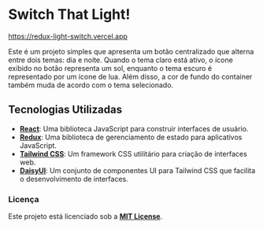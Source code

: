 # Switch That Light!

https://redux-light-switch.vercel.app

Este é um projeto simples que apresenta um botão centralizado que alterna entre dois temas: dia e noite. Quando o tema claro está ativo, o ícone exibido no botão representa um sol, enquanto o tema escuro é representado por um ícone de lua. Além disso, a cor de fundo do container também muda de acordo com o tema selecionado.

## Tecnologias Utilizadas

- **[React](https://react.dev/)**: Uma biblioteca JavaScript para construir interfaces de usuário.
- **[Redux](https://redux.js.org/)**: Uma biblioteca de gerenciamento de estado para aplicativos JavaScript.
- **[Tailwind CSS](https://tailwindcss.com/)**: Um framework CSS utilitário para criação de interfaces web.
- **[DaisyUI](https://daisyui.com/)**: Um conjunto de componentes UI para Tailwind CSS que facilita o desenvolvimento de interfaces.


### Licença

Este projeto está licenciado sob a **[MIT License](https://opensource.org/licenses/MIT)**.
